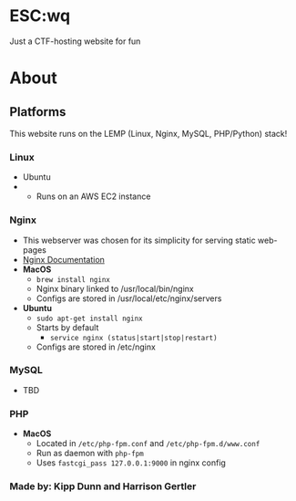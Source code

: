 # ESC:wq
Just a CTF-hosting website for fun

# About
## Platforms
This website runs on the LEMP (Linux, Nginx, MySQL, PHP/Python) stack!
### Linux
* Ubuntu
* * Runs on an AWS EC2 instance
### Nginx
* This webserver was chosen for its simplicity for serving static web-pages
* [Nginx Documentation](https://nginx.org/en/docs/)
* **MacOS**
  * `brew install nginx`
  * Nginx binary linked to /usr/local/bin/nginx
  * Configs are stored in /usr/local/etc/nginx/servers
* **Ubuntu**
  * `sudo apt-get install nginx`
  * Starts by default
    * `service nginx (status|start|stop|restart)`
  * Configs are stored in /etc/nginx
### MySQL
* TBD
### PHP
* **MacOS**
  * Located in `/etc/php-fpm.conf` and `/etc/php-fpm.d/www.conf`
  * Run as daemon with `php-fpm`
  * Uses `fastcgi_pass 127.0.0.1:9000` in nginx config

### Made by: Kipp Dunn and Harrison Gertler
